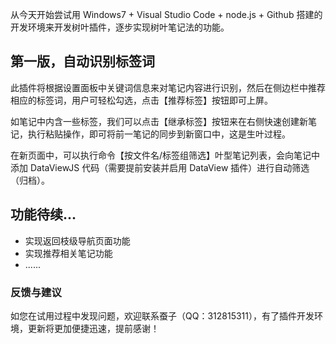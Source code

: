 从今天开始尝试用 Windows7 + Visual Studio Code + node.js + Github 搭建的开发环境来开发树叶插件，逐步实现树叶笔记法的功能。

## 第一版，自动识别标签词

此插件将根据设置面板中关键词信息来对笔记内容进行识别，然后在侧边栏中推荐相应的标签词，用户可轻松勾选，点击【推荐标签】按钮即可上屏。

如笔记中内含一些标签，我们可以点击【继承标签】按钮来在右侧快速创建新笔记，执行粘贴操作，即可将前一笔记的同步到新窗口中，这是生叶过程。

在新页面中，可以执行命令【按文件名/标签组筛选】叶型笔记列表，会向笔记中添加 DataViewJS 代码（需要提前安装并启用 DataView 插件）进行自动筛选（归档）。

## 功能待续...
 
- 实现返回枝级导航页面功能
- 实现推荐相关笔记功能
- ......

### 反馈与建议
如您在试用过程中发现问题，欢迎联系蚕子（QQ：312815311），有了插件开发环境，更新将更加便捷迅速，提前感谢！
